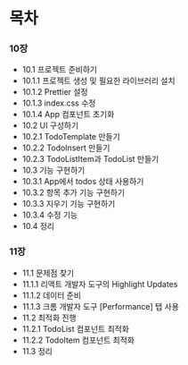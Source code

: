 # 목차
### 10장
- 10.1 프로젝트 준비하기
- 10.1.1 프로젝트 생성 및 필요한 라이브러리 설치
- 10.1.2 Prettier 설정
- 10.1.3 index.css 수정
- 10.1.4 App 컴포넌트 초기화
- 10.2 UI 구성하기
- 10.2.1 TodoTemplate 만들기
- 10.2.2 TodoInsert 만들기
- 10.2.3 TodoListItem과 TodoList 만들기
- 10.3 기능 구현하기
- 10.3.1 App에서 todos 상태 사용하기
- 10.3.2 항목 추가 기능 구현하기
- 10.3.3 지우기 기능 구현하기
- 10.3.4 수정 기능
- 10.4 정리

### 11장
- 11.1 문제점 찾기
- 11.1.1 리액트 개발자 도구의 Highlight Updates
- 11.1.2 데이터 준비
- 11.1.3 크롬 개발자 도구 [Performance] 탭 사용
- 11.2 최적화 진행
- 11.2.1 TodoList 컴포넌트 최적화
- 11.2.2 TodoItem 컴포넌트 최적화
- 11.3 정리